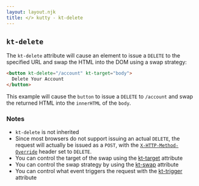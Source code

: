 ```yaml
---
layout: layout.njk
title: </> kutty - kt-delete
---
```


## `kt-delete`

The `kt-delete` attribute will cause an element to issue a `DELETE` to the specified URL and swap
the HTML into the DOM using a swap strategy:

```html
<button kt-delete="/account" kt-target="body">
  Delete Your Account
</button>
```

This example will cause the `button` to issue a `DELETE` to `/account` and swap the returned HTML into
 the `innerHTML` of the `body`.
 
### Notes

* `kt-delete` is not inherited
* Since most browsers do not support issuing an actual `DELETE`, the request will actually be issued
  as a `POST`, with the [`X-HTTP-Method-Override`](https://en.wikipedia.org/wiki/List_of_HTTP_header_fields) header set to `DELETE`.
* You can control the target of the swap using the [kt-target](/attributes/kt-target) attribute
* You can control the swap strategy by using the [kt-swap](/attributes/kt-swap) attribute
* You can control what event triggers the request with the [kt-trigger](/attributes/kt-trigger) attribute

